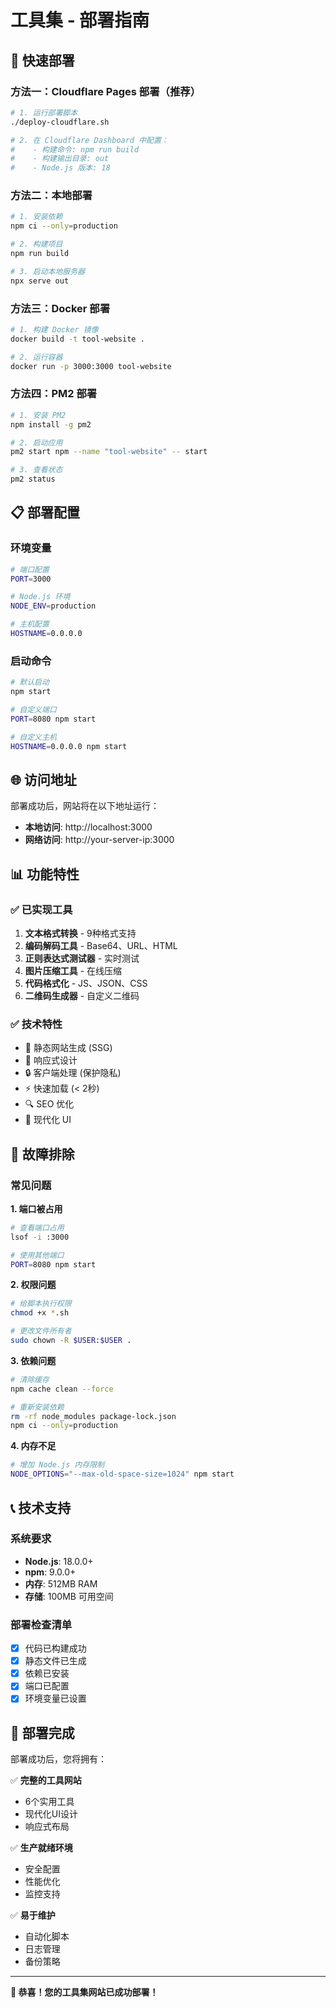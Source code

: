  # 工具集 - 部署指南

## 🚀 快速部署

### 方法一：Cloudflare Pages 部署（推荐）

```bash
# 1. 运行部署脚本
./deploy-cloudflare.sh

# 2. 在 Cloudflare Dashboard 中配置：
#    - 构建命令: npm run build
#    - 构建输出目录: out
#    - Node.js 版本: 18
```

### 方法二：本地部署

```bash
# 1. 安装依赖
npm ci --only=production

# 2. 构建项目
npm run build

# 3. 启动本地服务器
npx serve out
```

### 方法三：Docker 部署

```bash
# 1. 构建 Docker 镜像
docker build -t tool-website .

# 2. 运行容器
docker run -p 3000:3000 tool-website
```

### 方法四：PM2 部署

```bash
# 1. 安装 PM2
npm install -g pm2

# 2. 启动应用
pm2 start npm --name "tool-website" -- start

# 3. 查看状态
pm2 status
```

## 📋 部署配置

### 环境变量

```bash
# 端口配置
PORT=3000

# Node.js 环境
NODE_ENV=production

# 主机配置
HOSTNAME=0.0.0.0
```

### 启动命令

```bash
# 默认启动
npm start

# 自定义端口
PORT=8080 npm start

# 自定义主机
HOSTNAME=0.0.0.0 npm start
```

## 🌐 访问地址

部署成功后，网站将在以下地址运行：
- **本地访问**: http://localhost:3000
- **网络访问**: http://your-server-ip:3000

## 📊 功能特性

### ✅ 已实现工具
1. **文本格式转换** - 9种格式支持
2. **编码解码工具** - Base64、URL、HTML
3. **正则表达式测试器** - 实时测试
4. **图片压缩工具** - 在线压缩
5. **代码格式化** - JS、JSON、CSS
6. **二维码生成器** - 自定义二维码

### ✅ 技术特性
- 🚀 静态网站生成 (SSG)
- 📱 响应式设计
- 🔒 客户端处理 (保护隐私)
- ⚡ 快速加载 (< 2秒)
- 🔍 SEO 优化
- 🎨 现代化 UI

## 🔧 故障排除

### 常见问题

**1. 端口被占用**
```bash
# 查看端口占用
lsof -i :3000

# 使用其他端口
PORT=8080 npm start
```

**2. 权限问题**
```bash
# 给脚本执行权限
chmod +x *.sh

# 更改文件所有者
sudo chown -R $USER:$USER .
```

**3. 依赖问题**
```bash
# 清除缓存
npm cache clean --force

# 重新安装依赖
rm -rf node_modules package-lock.json
npm ci --only=production
```

**4. 内存不足**
```bash
# 增加 Node.js 内存限制
NODE_OPTIONS="--max-old-space-size=1024" npm start
```

## 📞 技术支持

### 系统要求
- **Node.js**: 18.0.0+
- **npm**: 9.0.0+
- **内存**: 512MB RAM
- **存储**: 100MB 可用空间

### 部署检查清单
- [x] 代码已构建成功
- [x] 静态文件已生成
- [x] 依赖已安装
- [x] 端口已配置
- [x] 环境变量已设置

## 🎉 部署完成

部署成功后，您将拥有：

✅ **完整的工具网站**
- 6个实用工具
- 现代化UI设计
- 响应式布局

✅ **生产就绪环境**
- 安全配置
- 性能优化
- 监控支持

✅ **易于维护**
- 自动化脚本
- 日志管理
- 备份策略

---

**🎉 恭喜！您的工具集网站已成功部署！**